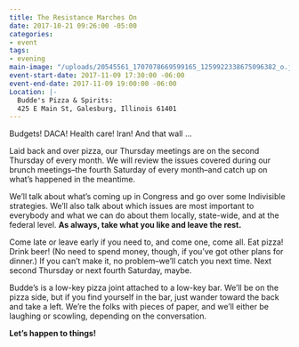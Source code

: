 ```yaml
---
title: The Resistance Marches On
date: 2017-10-21 09:26:00 -05:00
categories:
- event
tags:
- evening
main-image: "/uploads/20545561_1707078669599165_1259922338675096382_o.jpg"
event-start-date: 2017-11-09 17:30:00 -06:00
event-end-date: 2017-11-09 19:00:00 -06:00
Location: |-
  Budde's Pizza & Spirits:
  425 E Main St, Galesburg, Illinois 61401
---
```


Budgets! DACA! Health care! Iran! And that wall …

Laid back and over pizza, our Thursday meetings are on the second Thursday of every month. We will review the issues covered during our brunch meetings–the fourth Saturday of every month–and catch up on what’s happened in the meantime.

We’ll talk about what’s coming up in Congress and go over some Indivisible strategies. We’ll also talk about which issues are most important to everybody and what we can do about them locally, state-wide, and at the federal level. **As always, take what you like and leave the rest.**

Come late or leave early if you need to, and come one, come all. Eat pizza! Drink beer! (No need to spend money, though, if you’ve got other plans for dinner.) If you can’t make it, no problem–we’ll catch you next time. Next second Thursday or next fourth Saturday, maybe.

Budde’s is a low-key pizza joint attached to a low-key bar. We’ll be on the pizza side, but if you find yourself in the bar, just wander toward the back and take a left. We’re the folks with pieces of paper, and we’ll either be laughing or scowling, depending on the conversation.

**Let’s happen to things!**